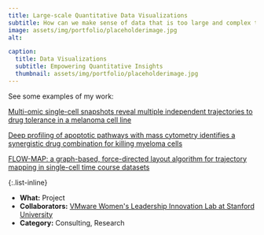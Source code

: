 ```yaml
---
title: Large-scale Quantitative Data Visualizations
subtitle: How can we make sense of data that is too large and complex to see?
image: assets/img/portfolio/placeholderimage.jpg
alt: 

caption:
  title: Data Visualizations
  subtitle: Empowering Quantitative Insights
  thumbnail: assets/img/portfolio/placeholderimage.jpg
---
```


See some examples of my work:

[Multi-omic single-cell snapshots reveal multiple independent trajectories to drug tolerance in a melanoma cell line](https://www.nature.com/articles/s41467-020-15956-9)

[Deep profiling of apoptotic pathways with mass cytometry identifies a synergistic drug combination for killing myeloma cells](https://www.nature.com/articles/s41418-020-0498-z)

[FLOW-MAP: a graph-based, force-directed layout algorithm for trajectory mapping in single-cell time course datasets](https://www.nature.com/articles/s41596-019-0246-3)

{:.list-inline}
- **What:** Project
- **Collaborators:** [VMware Women's Leadership Innovation Lab at Stanford University](https://womensleadership.stanford.edu/)
- **Category:** Consulting, Research

